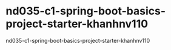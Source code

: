 # nd035-c1-spring-boot-basics-project-starter-khanhnv110
nd035-c1-spring-boot-basics-project-starter-khanhnv110
